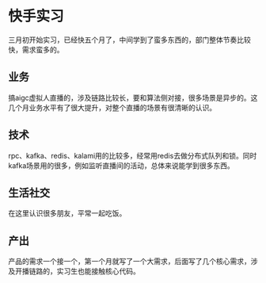 # 快手实习

三月初开始实习，已经快五个月了，中间学到了蛮多东西的，部门整体节奏比较快，需求蛮多的。

## 业务
搞aigc虚拟人直播的，涉及链路比较长，要和算法侧对接，很多场景是异步的。这几个月业务水平有了很大提升，对整个直播的场景有很清晰的认识。

## 技术
rpc、kafka、redis、kalami用的比较多，经常用redis去做分布式队列和锁。同时kafka场景用的很多，例如监听直播间的活动，总体来说能学到很多东西。

## 生活社交
在这里认识很多朋友，平常一起吃饭。

## 产出
产品的需求一个接一个，第一个月就写了一个大需求，后面写了几个核心需求，涉及开播链路的，实习生也能接触核心代码。